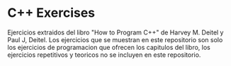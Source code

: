 # C++ Exercises
Ejercicios extraidos del libro "How to Program C++" de Harvey M. Deitel y Paul J, Deitel.
Los ejercicios que se muestran en este repositorio son solo los ejercicios de programacion que ofrecen los capitulos del libro, los ejercicios repetitivos y teoricos no se incluyen en este repositorio.
